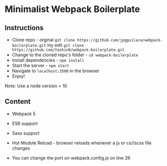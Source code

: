 # Minimalist Webpack Boilerplate

## Instructions

- Clone repo - orginal `git clone https://github.com/jpggvilaca/webpack-boilerplate.git` my edit `git clone https://github.com/Yashin0/webpack-boilerplate.git`
- Change to the cloned repo's folder - `cd webpack-boilerplate`
- Install dependencies - `npm install`
- Start the server - `npm start`
- Navigate to `localhost:3500` in the browser
- Enjoy!

Note: Use a node version > 10

## Content

- Webpack 5
- ES6 support
- Sass support
- Hot Module Reload - browser reloads whenever a js or cs//scss file changes

- You can change the port on webpack.config.js on line 26
